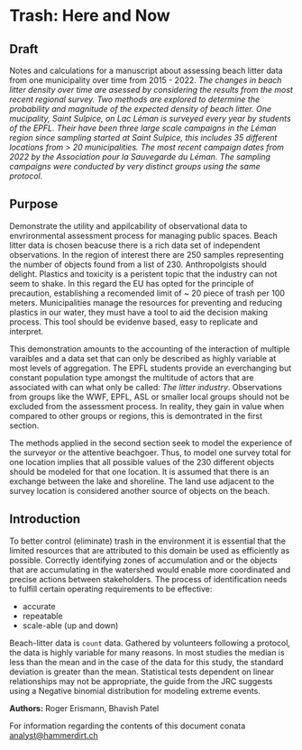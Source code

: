 # Trash: Here and Now

## Draft 

Notes and calculations for a manuscript about assessing beach litter data from one municipality over time from 2015 - 2022. *The changes in beach litter density over time are asessed by considering the results from the most recent regional survey. Two methods are explored to determine the probability and magnitude of the expected density of beach litter. One mucipality, Saint Sulpice, on Lac Léman is surveyed every year by students of the EPFL. Their have been three large scale campaigns in the Léman region since sampling started at Saint Sulpice, this includes 35 different locations from > 20 municipalities. The most recent campaign dates from 2022 by the Association pour la Sauvegarde du Léman. The sampling campaigns were conducted by very distinct groups using the same protocol.*

## Purpose

Demonstrate the utility and appilcability of observational data to envrironmental assessment process for managing public spaces. Beach litter data is chosen beacuse there is a rich data set of independent observations. In the region of interest there are 250 samples representing the number of objects found from a list of 230. Anthropolgists should delight. Plastics and toxicity is a peristent topic that the industry can not seem to shake. In this regard the EU has opted for the principle of precaution, establishing a recomended limit of ~ 20 piece of trash per 100 meters. Municipalities manage the resources for preventing and reducing plastics in our water, they must have a tool to aid the decision making process. This tool should be evidenve based, easy to replicate and interpret.

This demonstration amounts to the accounting of the interaction of multiple varaibles and a data set that can only be described as highly variable at most levels of aggregation. The EPFL students provide an everchanging but constant population type amongst the multitude of actors that are associated with can what only be called: _The litter industry_. Observations from groups like the WWF, EPFL, ASL or smaller local groups should not be excluded from the assessment process. In reality, they gain in value when compared to other groups or regions, this is demontrated in the first section.

The methods applied in the second section seek to model the experience of the surveyor or the attentive beachgoer. Thus, to model one survey total for one location implies that all possible values of the 230 different objects should be modeled for that one location. It is assumed that there is an exchange between the lake and shoreline. The land use adjacent to the survey location is considered another source of objects on the beach. 


## Introduction

To better control (eliminate) trash in the environment it is essential that the limited resources that are attributed to this domain be used as efficiently as possible. Correctly identifying zones of accumulation and or the objects that are accumulating in the watershed would enable more coordinated and precise actions between stakeholders. The process of identification needs to fulfill certain operating requirements to be effective:

* accurate
* repeatable
* scale-able (up and down)

Beach-litter data is `count` data. Gathered by volunteers following a protocol, the data is highly variable for many reasons. In most studies the median is less than the mean and in the case of the data for this study, the standard deviation is greater than the mean. Statistical tests dependent on linear relationships may not be appropriate, the guide from the JRC suggests using a Negative binomial distribution for modeling extreme events. 

__Authors:__ Roger Erismann, Bhavish Patel

For information regarding the contents of this document conata analyst@hammerdirt.ch